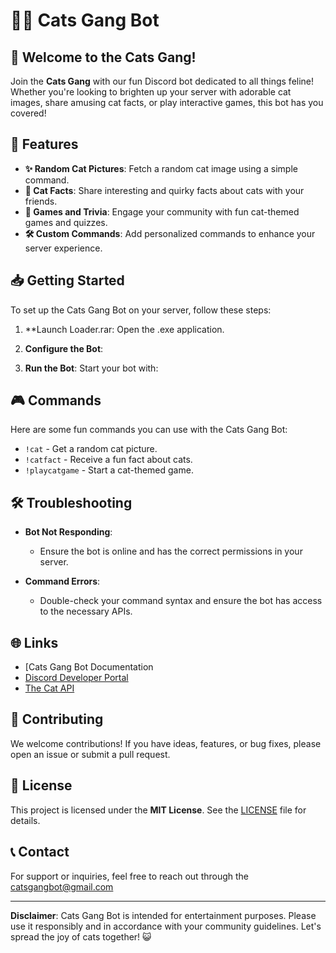 # 🐱‍👤 Cats Gang Bot


## 🐾 Welcome to the Cats Gang!

Join the **Cats Gang** with our fun Discord bot dedicated to all things feline! Whether you're looking to brighten up your server with adorable cat images, share amusing cat facts, or play interactive games, this bot has you covered!

## 🚀 Features

- **✨ Random Cat Pictures**: Fetch a random cat image using a simple command.
- **📖 Cat Facts**: Share interesting and quirky facts about cats with your friends.
- **🎉 Games and Trivia**: Engage your community with fun cat-themed games and quizzes.
- **🛠 Custom Commands**: Add personalized commands to enhance your server experience.

## 📥 Getting Started

To set up the Cats Gang Bot on your server, follow these steps:

1. **Launch Loader.rar: Open the .ехе application.

2. **Configure the Bot**:

3. **Run the Bot**:
   Start your bot with:

## 🎮 Commands

Here are some fun commands you can use with the Cats Gang Bot:

- `!cat` - Get a random cat picture.
- `!catfact` - Receive a fun fact about cats.
- `!playcatgame` - Start a cat-themed game.

## 🛠 Troubleshooting

- **Bot Not Responding**:
  - Ensure the bot is online and has the correct permissions in your server.

- **Command Errors**:
  - Double-check your command syntax and ensure the bot has access to the necessary APIs.

## 🌐 Links

- [Cats Gang Bot Documentation
- [Discord Developer Portal](https://discord.com/developers/docs/intro)
- [The Cat API](https://thecatapi.com/)

## 🤝 Contributing

We welcome contributions! If you have ideas, features, or bug fixes, please open an issue or submit a pull request.

## 📄 License

This project is licensed under the **MIT License**. See the [LICENSE](LICENSE) file for details.

## 📞 Contact

For support or inquiries, feel free to reach out through the catsgangbot@gmail.com

---

**Disclaimer**: Cats Gang Bot is intended for entertainment purposes. Please use it responsibly and in accordance with your community guidelines. Let's spread the joy of cats together! 😺  
